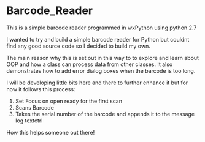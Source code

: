 Barcode_Reader
==============

This is a simple barcode reader programmed in wxPython using python 2.7

I wanted to try and build a simple barcode reader for Python but couldnt find any good source code so
I decided to build my own.

The main reason why this is set out in this way to to explore and learn about OOP and how a class can process data
from other classes.  It also demonstrates how to add error dialog boxes when the barcode is too long.

I will be developing little bits here and there to further enhance it but for now it follows this process:

1) Set Focus on open ready for the first scan
2) Scans Barcode
3) Takes the serial number of the barcode and appends it to the message log textctrl

How this helps someone out there!